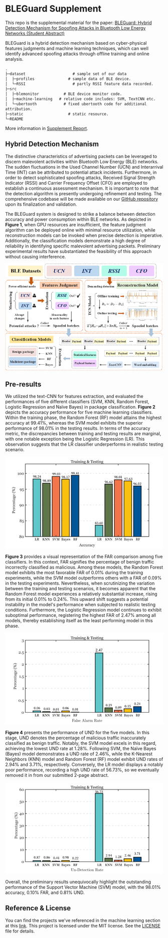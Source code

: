 # BLEGuard Supplement

This repo is the supplemental material for the paper: [BLEGuard: Hybrid Detection Mechanism for Spoofing Attacks in Bluetooth Low Energy Networks (Student Abstract)](https://github.com/BLEGuard/supplement)

BLEGuard is a hybrid detection mechanism based on cyber-physical features judgments and machine learning techniques, which can well identify advanced spoofing attacks through offline training and online analysis. 


```
.
├─dataset				      # sample set of our data
│  ├─profiles			    # sample data of BLE device.
│  └─RSSI				      # partly RSSI feature data recorded.
├─src
│  ├─blemonitor			  # BLE device monitor code.
│  ├─machine-learning	# relative code includes: SVM, TextCNN etc.
│  └─ubertooth			  # fixed ubertooth code for additional attribution.
├─static			      	# static resource.
└─README
```

More information in [Supplement Report](https://github.com/BLEGuard/supplement/blob/master/supplement.pdf).

## Hybrid Detection Mechanism

The distinctive characteristics of advertising packets can be leveraged to discern malevolent activities within Bluetooth Low Energy (BLE) networks. The sudden fluctuations in the Used Channel Number (UCN) and Interarrival Time (INT) can be attributed to potential attack incidents. Furthermore, in order to detect sophisticated spoofing attacks, Received Signal Strength Indicator (RSSI) and Carrier Frequency Offset (CFO) are employed to establish a continuous assessment mechanism. It is important to note that the detection algorithm is presently undergoing refinement and testing. The comprehensive codebase will be made available on our [GitHub repository](https://github.com/BLEGuard/supplement) upon its finalization and validation.

The BLEGuard system is designed to strike a balance between detection accuracy and power consumption within BLE networks. As depicted in **Figure 1**, when GPU resources are insufficient, the feature judgment algorithm can be deployed online with minimal resource utilization, while reconstruction models can be invoked when precise detection is imperative. Additionally, the classification models demonstrate a high degree of reliability in identifying specific malevolent advertising packets. Preliminary experimental results have substantiated the feasibility of this approach without causing interference.

![Figure 1](./static/workflow.png)

## Pre-results

We utilized the text-CNN for features extraction, and evaluated the performances of five different classifiers (SVM, KNN, Random Forest, Logistic Regression and Naïve Bayes) in package classification. **Figure 2** depicts the accuracy performance for five machine learning classifiers. Within the training phase, the Random Forest (RF) model attains the highest accuracy at 99.41%, whereas the SVM model exhibits the superior performance of 98.01% in the testing results. In terms of the accuracy metric, the discrepancies between training and testing results are marginal, with one notable exception being the Logistic Regression (LR). This observation suggests that the LR classifier underperforms in realistic testing scenario.

![Figure 2](./static/result-1.png)

**Figure 3** provides a visual representation of the FAR comparison among five classifiers. In this context, FAR signifies the percentage of benign traffic incorrectly classified as malicious. Among these models, the Random Forest model exhibits the most favorable FAR of 0.01% during the training experiments, while the SVM model outperforms others with a FAR of 0.09% in the testing experiments. Nevertheless, when scrutinizing the variation between the training and testing scenarios, it becomes apparent that the Random Forest model experiences a relatively substantial increase, rising from its initial 0.01% to 0.24%. This upward shift suggests a potential instability in the model's performance when subjected to realistic testing conditions. Furthermore, the Logistic Regression model continues to exhibit suboptimal performance, registering the highest FAR of 2.47% among all models, thereby establishing itself as the least performing model in this phase.

![Figure 3](./static/result-2.png)

**Figure 4** presents the performance of UND for the five models. In this stage, UND denotes the percentage of malicious traffic inaccurately classified as benign traffic. Notably, the SVM model excels in this regard, achieving the lowest UND rate at 1.28%. Following SVM, the Naïve Bayes (Bayes) model demonstrates a UND rate of 2.46%, while the K-Nearest Neighbors (KNN) model and Random Forest (RF) model exhibit UND rates of 2.94% and 3.71%, respectively. Conversely, the LR model displays a notably poor performance, recording a high UND rate of 56.73%, so we eventually removed it in from our submitted 2-page abstract.

![Figure 4](./static/result-3.png)

Overall, the preliminary results unequivocally highlight the outstanding performance of the Support Vector Machine (SVM) model, with the 98.01% accuracy, 0.10% FAR, and 0.81% UND.

## Reference & License

You can find the projects we've referenced in the machine learning section at this [link](https://github.com/BLEGuard/supplement/blob/master/src/machine-learning/machine-learning.md). 
This project is licensed under the MIT license. See the [LICENSE](./LICENSE) file for details.
